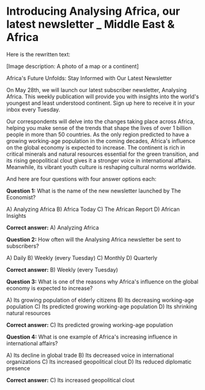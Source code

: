 # Introducing Analysing Africa, our latest newsletter _ Middle East & Africa

Here is the rewritten text:

[Image description: A photo of a map or a continent]

Africa's Future Unfolds: Stay Informed with Our Latest Newsletter

On May 28th, we will launch our latest subscriber newsletter, Analysing Africa. This weekly publication will provide you with insights into the world's youngest and least understood continent. Sign up here to receive it in your inbox every Tuesday.

Our correspondents will delve into the changes taking place across Africa, helping you make sense of the trends that shape the lives of over 1 billion people in more than 50 countries. As the only region predicted to have a growing working-age population in the coming decades, Africa's influence on the global economy is expected to increase. The continent is rich in critical minerals and natural resources essential for the green transition, and its rising geopolitical clout gives it a stronger voice in international affairs. Meanwhile, its vibrant youth culture is reshaping cultural norms worldwide.

And here are four questions with four answer options each:

**Question 1:** What is the name of the new newsletter launched by The Economist?

A) Analyzing Africa
B) Africa Today
C) The African Report
D) African Insights

**Correct answer:** A) Analyzing Africa

**Question 2:** How often will the Analysing Africa newsletter be sent to subscribers?

A) Daily
B) Weekly (every Tuesday)
C) Monthly
D) Quarterly

**Correct answer:** B) Weekly (every Tuesday)

**Question 3:** What is one of the reasons why Africa's influence on the global economy is expected to increase?

A) Its growing population of elderly citizens
B) Its decreasing working-age population
C) Its predicted growing working-age population
D) Its shrinking natural resources

**Correct answer:** C) Its predicted growing working-age population

**Question 4:** What is one example of Africa's increasing influence in international affairs?

A) Its decline in global trade
B) Its decreased voice in international organizations
C) Its increased geopolitical clout
D) Its reduced diplomatic presence

**Correct answer:** C) Its increased geopolitical clout